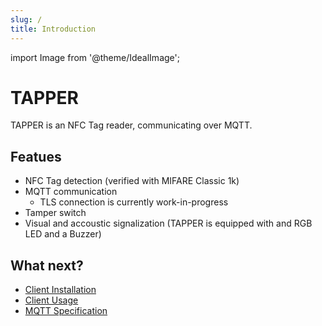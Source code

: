 ```yaml
---
slug: /
title: Introduction
---
```


import Image from '@theme/IdealImage';

# TAPPER

TAPPER is an NFC Tag reader, communicating over MQTT.

## Featues

- NFC Tag detection (verified with MIFARE Classic 1k)
- MQTT communication
  - TLS connection is currently work-in-progress
- Tamper switch
- Visual and accoustic signalization (TAPPER is equipped with and RGB LED and a Buzzer)

## What next?

- [Client Installation](installation)
- [Client Usage](usage)
- [MQTT Specification](api-spec)
